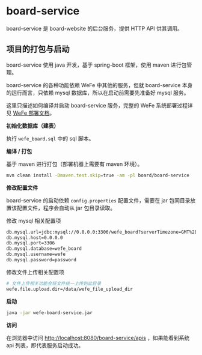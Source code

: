 # board-service

board-service 是 board-website 的后台服务，提供 HTTP API 供其调用。

## 项目的打包与启动

board-service 使用 java 开发，基于 spring-boot 框架，使用 maven 进行包管理。

board-service 的各种功能依赖 WeFe 中其他的服务，但就 board-service 本身的运行而言，只依赖 mysql 数据库，所以在启动前需要先准备好 mysql 服务。

这里只描述如何编译并启动 board-service 服务，完整的 WeFe 系统部署过程详见 [WeFe 部署文档](/docker/README.md)。

**初始化数据库（建表）**

执行 `wefe_board.sql` 中的 sql 脚本。

**编译 / 打包**

基于 maven 进行打包（部署机器上需要有 maven 环境）。

```bash
mvn clean install -Dmaven.test.skip=true -am -pl board/board-service
```

**修改配置文件**

board-service 的启动依赖 `config.properties` 配置文件，需要在 jar 包同目录放置该配置文件，程序会自动从 jar 包目录读取。

修改 mysql 相关配置项

```bash
db.mysql.url=jdbc:mysql://0.0.0.0:3306/wefe_board?serverTimezone=GMT%2B8
db.mysql.host=0.0.0.0
db.mysql.port=3306
db.mysql.database=wefe_board
db.mysql.username=wefe
db.mysql.password=password
```

修改文件上传相关配置项

```bash
# 文件上传相关功能会将文件统一上传到此目录
wefe.file.upload.dir=/data/wefe_file_upload_dir
```

**启动**

```bash
java -jar wefe-board-service.jar
```

**访问**

在浏览器中访问 [http://localhost:8080/board-service/apis](http://localhost:8080/board-service/apis) ，如果能看到系统 api 列表，即代表服务启动成功。